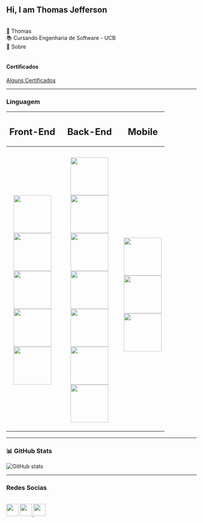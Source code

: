 <!-- Cabeçalhos -->

## Hi, I am Thomas Jefferson 
<br>
💢 Thomas <br>
📚 Cursando Engenharia de Software - UCB <br>
📃 Sobre <br>
<br>

#### Certificados 
[Alguns Certificados](https://resystcode.com.br/)

------

### Linguagem

<div align="center">

  | <h2>Front-End</h2> | | <h2>Back-End</h2> | | <h2>Mobile</h2> |
  | - | - | - | - | - |
  | <h3 align="center"> <img width="100px" src=""/> </br> <img width="100px" src =""/> </br> <img width="100px" src=""/> </br> <img width="100px" src=""/> </br> <img width="100px" src=""/> </br> </h3> |  | <h3 align="center">  <img width="100px" src =""/> </br> <img width="100vw" src=""/> </br> <img width="100px" src=""/> </br> <img width="100px" src=""/> </br> <img width="100px" src=""/> </br> <img width="100px" src=""/> </br> <img width="100px" src=""/> </br> </h3> |  | <h3 align="center"> </br> <img width="100px" src =""/> </br> <img width="100px" src =""/> </br> <img width="100px" src=""/> </br> </h3> |
  </a>
  
</div>        

-------

### 📊 GitHub Stats

![GitHub stats](https://github-readme-stats.vercel.app/api?username=ThomasReisDev&hide_title=true&border_color=8300ff&theme=midnight-purple&show_icons=true)



-------

### Redes Socias 
<br>
<div>
  <a href="#" target="_blank" rel="noreferrer"><img src="https://raw.githubusercontent.com/danielcranney/readme-generator/main/public/icons/socials/linkedin.svg" width="32" height="32" /></a>
  <a href="https://www.instagram.com/reiizrz/" target="_blank" rel="noreferrer"><img src="https://raw.githubusercontent.com/danielcranney/readme-generator/main/public/icons/socials/instagram.svg" width="32" height="32" /> 
  <a href="#" target="_blank" rel="noreferrer"><img src="https://raw.githubusercontent.com/danielcranney/readme-generator/main/public/icons/socials/discord.svg" width="32" height="32" /></a>
</div>








